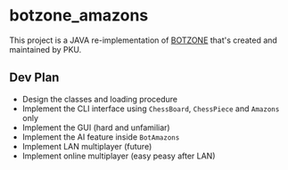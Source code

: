# botzone_amazons

This project is a JAVA re-implementation of [BOTZONE](cn.botzone.org) that's created and maintained by PKU.

## Dev Plan

- Design the classes and loading procedure
- Implement the CLI interface using `ChessBoard`, `ChessPiece` and `Amazons` only
- Implement the GUI (hard and unfamiliar)
- Implement the AI feature inside `BotAmazons`
- Implement LAN multiplayer (future)
- Implement online multiplayer (easy peasy after LAN)
